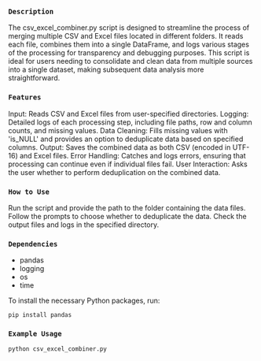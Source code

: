 ### <center><p align = "left">`Description`</p> </center>
The csv_excel_combiner.py script is designed to streamline the process of merging multiple CSV and Excel files located in different folders. It reads each file, combines them into a single DataFrame, and logs various stages of the processing for transparency and debugging purposes. This script is ideal for users needing to consolidate and clean data from multiple sources into a single dataset, making subsequent data analysis more straightforward.

### <center><p align = "left">`Features`</p> </center>
Input: Reads CSV and Excel files from user-specified directories.
Logging: Detailed logs of each processing step, including file paths, row and column counts, and missing values.
Data Cleaning: Fills missing values with 'is_NULL' and provides an option to deduplicate data based on specified columns.
Output: Saves the combined data as both CSV (encoded in UTF-16) and Excel files.
Error Handling: Catches and logs errors, ensuring that processing can continue even if individual files fail.
User Interaction: Asks the user whether to perform deduplication on the combined data.

### <center><p align = "left">`How to Use`</p> </center>
Run the script and provide the path to the folder containing the data files.
Follow the prompts to choose whether to deduplicate the data.
Check the output files and logs in the specified directory.

### <center><p align = "left">`Dependencies`</p> </center>
- pandas
- logging
- os
- time

To install the necessary Python packages, run:

```pip install pandas```

### <center><p align = "left">`Example Usage`</p> </center>

```python csv_excel_combiner.py```
